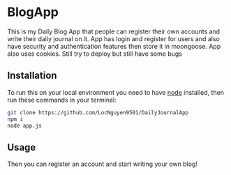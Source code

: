 # BlogApp
This is my Daily Blog App that people can register their own accounts and write their daily journal on it. App has login and register for users and also have security and authentication features then store it in moongoose. App also uses cookies. 
Still try to deploy but still have some bugs

## Installation
To run this on your local environment you need to have [node](https://nodejs.org/en/) installed, then run these commands in your terminal:

```bash
git clone https://github.com/LocNguyen9501/DailyJournalApp
npm i
node app.js
```

## Usage
Then you can register an account and start writing your own blog!

